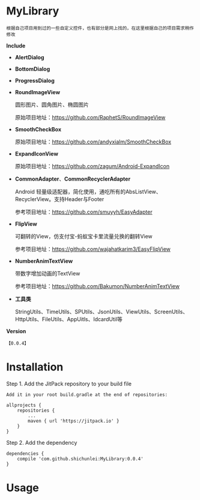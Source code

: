 # MyLibrary

    根据自己项目用到过的一些自定义控件，也有部分是网上找的，在这里根据自己的项目需求稍作修改

**Include**

- **AlertDialog**

- **BottomDialog**

- **ProgressDialog**

- **RoundImageView**

    圆形图片、圆角图片、椭圆图片

    原始项目地址：https://github.com/RaphetS/RoundImageView

- **SmoothCheckBox**

    原始项目地址：https://github.com/andyxialm/SmoothCheckBox

- **ExpandIconView**

    原始项目地址：https://github.com/zagum/Android-ExpandIcon

- **CommonAdapter**、**CommonRecyclerAdapter**

    Android 轻量级适配器，简化使用，通吃所有的AbsListView、RecyclerView。支持Header与Footer

    参考项目地址：https://github.com/smuyyh/EasyAdapter

- **FlipView**

    可翻转的View，仿支付宝-蚂蚁宝卡里流量兑换的翻转View

    参考项目地址：https://github.com/wajahatkarim3/EasyFlipView

- **NumberAnimTextView**

    带数字增加动画的TextView

    参考项目地址：https://github.com/Bakumon/NumberAnimTextView

- **工具类**

    StringUtils、TimeUtils、SPUtils、JsonUtils、ViewUtils、ScreenUtils、HttpUtils、FileUtils、AppUitls、IdcardUtil等

**Version**

    【0.0.4】

# Installation

Step 1. Add the JitPack repository to your build file

    Add it in your root build.gradle at the end of repositories:

	allprojects {
		repositories {
			...
			maven { url 'https://jitpack.io' }
		}
	}

Step 2. Add the dependency

    dependencies {
        compile 'com.github.shichunlei:MyLibrary:0.0.4'
    }

# Usage

